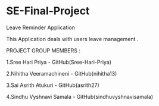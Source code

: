 # SE-Final-Project

Leave Reminder Application

This Application deals with users leave management .

PROJECT GROUP MEMBERS :

1.Sree Hari Priya - GitHub(Sree-Hari-Priya)

2.Nihitha Veeramachineni - GitHub(nihitha13) 

3.Sai Asrith Atukuri - GitHub(asrith27) 

4.Sindhu Vyshnavi Samala - GitHub(sindhuvyshnavisamala) 


